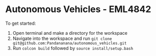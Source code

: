 # Autonomous Vehicles - EML4842

To get started:

1. Open terminal and make a directory for the workspace
2. Navigate into the workspace and run `git clone git@github.com:Pandananana/autonomous_vehicles.git`
3. Run `colcon build` followed by `source install/setup.bash`